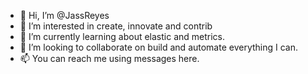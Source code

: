 - 👋 Hi, I’m @JassReyes
- 👀 I’m interested in create, innovate and contrib
- 🌱 I’m currently learning about elastic and metrics.
- 💞️ I’m looking to collaborate on build and automate everything I can.
- 📫 You can reach me using messages here.

<!---
JassReyes/JassReyes is a ✨ special ✨ repository because its `README.md` (this file) appears on your GitHub profile.
You can click the Preview link to take a look at your changes.
--->
